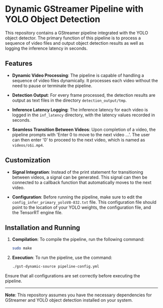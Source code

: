 # Dynamic GStreamer Pipeline with YOLO Object Detection

This repository contains a GStreamer pipeline integrated with the YOLO object detector. The primary function of this pipeline is to process a sequence of video files and output object detection results as well as logging the inference latency in seconds.

## Features

- **Dynamic Video Processing**: The pipeline is capable of handling a sequence of video files dynamically. It processes each video without the need to pause or terminate the pipeline.

- **Detection Output**: For every frame processed, the detection results are output as text files in the directory `detection_output/tmp`.

- **Inference Latency Logging**: The inference latency for each video is logged in the `inf_latency` directory, with the latency values recorded in seconds.

- **Seamless Transition Between Videos**: Upon completion of a video, the pipeline prompts with 'Enter 0 to move to the next video ...'. The user can then enter '0' to proceed to the next video, which is named as `videos/o$i.mp4`.

## Customization

- **Signal Integration**: Instead of the print statement for transitioning between videos, a signal can be generated. This signal can then be connected to a callback function that automatically moves to the next video.

- **Configuration**: Before running the pipeline, make sure to edit the `config_infer_primary_yoloV8-832.txt` file. This configuration file should point to the location of your YOLO weights, the configuration file, and the TensorRT engine file.

## Installation and Running

1. **Compilation**: To compile the pipeline, run the following command:
   ```bash
   sudo make
   ```

2. **Execution**: To run the pipeline, use the command:
   ```bash
   ./gst-dynamic-source pipeline-config.yml
   ```

Ensure that all configurations are set correctly before executing the pipeline.

---

**Note**: This repository assumes you have the necessary dependencies for GStreamer and YOLO object detection installed on your system.
